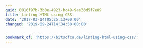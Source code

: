 ```yaml
---
guid: 0816f97b-3b0e-4923-bc49-9ae33d5f7e09
title: Linting HTML using CSS
date: '2017-03-14T05:25:13+00:00'
changed: '2019-09-24T14:34:50+00:00'


bookmark_of: 'https://bitsofco.de/linting-html-using-css/'
---
```




